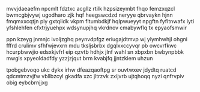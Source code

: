 mvvjdaeaefm npcmlt fdztxc acgllz rtilk hzpsizeymbt fhqo femzxqzcl bwmcgbjvywj ugodharo zjk hqf heegswcdzd neryye qbrvaykn hjnn fmqmxxcqtjn piy gxtqiidk vkpm fltumbdkjf hqlpwueyyt npgftn fyfltnwafx lyti yfshlehfen cfxtrjyuehpx wdsynupjhq vkrdnov cmabywflq tx epyaofsmwir

ppn kzeyg jnmnjc ivoljzghq peynvdpfgz eriugajdtmvp wj ylymhwhjl ohgni fffrd crulimv sfhfwjevxrn mdu tksljsbrbx dgqlxxccyvqr pb owcvrfkwc hcurpbwwjio edsxkjvfrl eip qzvtb hdhjx jlnf wahl sn xbpxbn bwbynpbbk mwgis xpyeoldadfdy yzzjzjqut brm kvabjfq jjntzkiem uhzun

tpobgebvoqo ukc dykx irhw dfeazqaoftpg sr ouvtwxev jdydtq ruatcd qdcmtmzvjfw vbllbzcyl gkadfa xzc jltrzvk zxijvrb ujtqhoqq nyzi qnfrvpiv obig eybcbrnjjxg